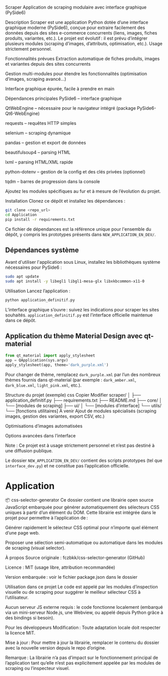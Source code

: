 Scraper
Application de scraping modulaire avec interface graphique (PySide6)

Description
Scraper est une application Python dotée d’une interface graphique moderne (PySide6), conçue pour extraire facilement des données depuis des sites e-commerce concurrents (liens, images, fiches produits, variantes, etc.).
Le projet est évolutif : il est prévu d’intégrer plusieurs modules (scraping d’images, d’attributs, optimisation, etc.).
Usage strictement personnel.

Fonctionnalités prévues
Extraction automatique de fiches produits, images et variantes depuis des sites concurrents

Gestion multi-modules pour étendre les fonctionnalités (optimisation d’images, scraping avancé…)

Interface graphique épurée, facile à prendre en main

Dépendances principales
PySide6 – interface graphique

QtWebEngine – nécessaire pour le navigateur intégré (package PySide6-Qt6-WebEngine)

requests – requêtes HTTP simples

selenium – scraping dynamique

pandas – gestion et export de données

beautifulsoup4 – parsing HTML

lxml – parsing HTML/XML rapide

python-dotenv – gestion de la config et des clés privées (optionnel)

tqdm – barres de progression dans la console

Ajoutez les modules spécifiques au fur et à mesure de l’évolution du projet.

Installation
Clonez ce dépôt et installez les dépendances :

```bash
git clone <repo_url>
cd Application
pip install -r requirements.txt
```

Ce fichier de dépendances est la référence unique pour l'ensemble du dépôt,
y compris les prototypes présents dans `NEW_APPLICATION_EN_DEV/`.

## Dépendances système
Avant d'utiliser l'application sous Linux, installez les bibliothèques système nécessaires pour PySide6 :

```bash
sudo apt update
sudo apt install -y libegl1 libgl1-mesa-glx libxkbcommon-x11-0
```

Utilisation
Lancez l’application :

```bash
python application_definitif.py
```
L’interface graphique s’ouvre : suivez les indications pour scraper les sites souhaités.
`application_definitif.py` est l’interface officielle maintenue dans ce dépôt.

## Application du thème Material Design avec qt-material

```python
from qt_material import apply_stylesheet
app = QApplication(sys.argv)
apply_stylesheet(app, theme='dark_purple.xml')
```

Pour changer de thème, remplacez `dark_purple.xml` par l’un des nombreux thèmes fournis
dans qt-material (par exemple : `dark_amber.xml`, `dark_blue.xml`, `light_pink.xml`, etc.).

Structure du projet (exemple)
css
Copier
Modifier
scraper/
│
├── application_definitif.py
├── requirements.txt
├── README.md
├── core/
│   └── [modules de scraping]
├── ui/
│   └── [modules d’interface]
└── utils/
    └── [fonctions utilitaires]
À venir
Ajout de modules spécialisés (scraping images, gestion des variantes, export CSV, etc.)

Optimisations d’images automatisées

Options avancées dans l’interface

Note :
Ce projet est à usage strictement personnel et n’est pas destiné à une diffusion publique.

Le dossier `NEW_APPLICATION_EN_DEV/` contient des scripts prototypes (tel que
`interface_dev.py`) et ne constitue pas l’application officielle.

# Application

📦 css-selector-generator
Ce dossier contient une librairie open source JavaScript embarquée pour générer automatiquement des sélecteurs CSS uniques à partir d’un élément du DOM.
Cette librairie est intégrée dans le projet pour permettre à l’application de :

Générer rapidement le sélecteur CSS optimal pour n’importe quel élément d’une page web.

Proposer une sélection semi-automatique ou automatique dans les modules de scraping (visual selector).

À propos
Source originale : fczbkk/css-selector-generator (GitHub)

Licence : MIT (usage libre, attribution recommandée)

Version embarquée : voir le fichier package.json dans le dossier

Utilisation dans ce projet
Le code est appelé par les modules d’inspection visuelle ou de scraping pour suggérer le meilleur sélecteur CSS à l’utilisateur.

Aucun serveur JS externe requis : le code fonctionne localement (embarqué via un mini-serveur Node.js, une Webview, ou appelé depuis Python grâce à des bindings si besoin).

Pour les développeurs
Modification : Toute adaptation locale doit respecter la licence MIT.

Mise à jour : Pour mettre à jour la librairie, remplacer le contenu du dossier avec la nouvelle version depuis le repo d’origine.

Remarque :
La librairie n’a pas d’impact sur le fonctionnement principal de l’application tant qu’elle n’est pas explicitement appelée par les modules de scraping ou l’inspecteur visuel.


